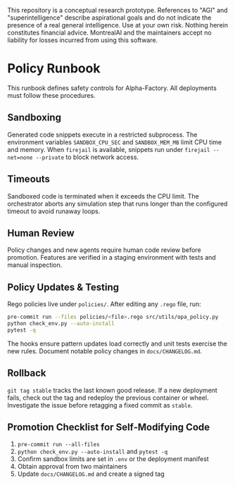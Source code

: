 This repository is a conceptual research prototype. References to "AGI" and "superintelligence" describe aspirational goals and do not indicate the presence of a real general intelligence. Use at your own risk. Nothing herein constitutes financial advice. MontrealAI and the maintainers accept no liability for losses incurred from using this software.

# Policy Runbook

This runbook defines safety controls for Alpha-Factory. All deployments must follow these
procedures.

## Sandboxing

Generated code snippets execute in a restricted subprocess. The environment variables
`SANDBOX_CPU_SEC` and `SANDBOX_MEM_MB` limit CPU time and memory. When `firejail` is
available, snippets run under `firejail --net=none --private` to block network access.

## Timeouts

Sandboxed code is terminated when it exceeds the CPU limit. The orchestrator aborts any
simulation step that runs longer than the configured timeout to avoid runaway loops.

## Human Review

Policy changes and new agents require human code review before promotion. Features are
verified in a staging environment with tests and manual inspection.

## Policy Updates & Testing

Rego policies live under `policies/`. After editing any `.rego` file, run:

```bash
pre-commit run --files policies/<file>.rego src/utils/opa_policy.py
python check_env.py --auto-install
pytest -q
```

The hooks ensure pattern updates load correctly and unit tests exercise the new
rules. Document notable policy changes in `docs/CHANGELOG.md`.

## Rollback

`git tag stable` tracks the last known good release. If a new deployment fails, check out
the tag and redeploy the previous container or wheel. Investigate the issue before
retagging a fixed commit as `stable`.

## Promotion Checklist for Self‑Modifying Code

1. `pre-commit run --all-files`
2. `python check_env.py --auto-install` and `pytest -q`
3. Confirm sandbox limits are set in `.env` or the deployment manifest
4. Obtain approval from two maintainers
5. Update `docs/CHANGELOG.md` and create a signed tag
